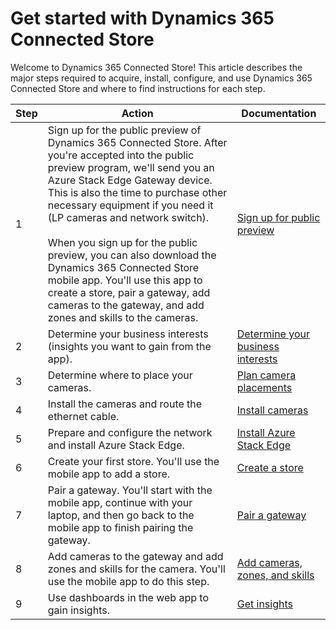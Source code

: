 

# Get started with Dynamics 365 Connected Store

Welcome to Dynamics 365 Connected Store! This article describes the major steps required to acquire, install, configure, and use  Dynamics 365 Connected Store and where to find instructions for each step. 

|Step|Action|Documentation|
|--------|--------------------------------------------------------------------|-----------------------------|
|1|Sign up for the public preview of Dynamics 365 Connected Store. After you're accepted into the public preview program, we'll send you an Azure Stack Edge Gateway device. This is also the time to purchase other necessary equipment if you need it (LP cameras and network switch).<br><br>When you sign up for the public preview, you can also download the Dynamics 365 Connected Store mobile app. You'll use this app to create a store, pair a gateway, add cameras to the gateway, and add zones and skills to the cameras.|[Sign up for public preview](sign-up.md)|
|2|Determine your business interests (insights you want to gain from the app).|[Determine your business interests](business-interests.md)|
|3|Determine where to place your cameras.|[Plan camera placements](camera-placement.md)|
|4|Install the cameras and route the ethernet cable.|[Install cameras](camera-installation.md)|
|5|Prepare and configure the network and install Azure Stack Edge.|[Install Azure Stack Edge](ase-install.md)|
|6|Create your first store. You'll use the mobile app to add a store.|[Create a store](create-store.md)|
|7|Pair a gateway. You'll start with the mobile app, continue with your laptop, and then go back to the mobile app to finish pairing the gateway.|[Pair a gateway](pair-gateway.md)|
|8|Add cameras to the gateway and add zones and skills for the camera. You'll use the mobile app to do this step.|[Add cameras, zones, and skills](add-cameras-skills.md)|
|9|Use dashboards in the web app to gain insights.|[Get insights](insights.md)|
